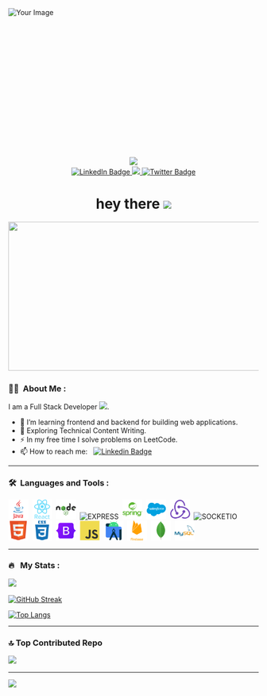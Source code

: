 
<div style="display: flex; justify-content: center; align-items: center; height: 300px;">
  <img src="your-image-url.jpg" alt="Your Image" style="object-fit: cover; width: 100%; height: 100%;">
</div>
<div id="header" align="center">
  <img src="https://res.cloudinary.com/dkbqauksm/image/upload/r_10/v1706292169/aw5q4j7yjpkqc81jhgr9.gif" width="300"  />
</div>

<div id="badges" align="center">
  <a href="https://www.linkedin.com/in/priyanshu-yadav-7885291b6/">
  <img src="https://img.shields.io/badge/LinkedIn-blue?style=for-the-badge&logo=linkedin&logoColor=white" alt="LinkedIn Badge"/>
  </a>
  <a href="https://www.instagram.com/priyanshupower/">
    <img src="https://img.shields.io/badge/Instagram-ff00ff?logo=Instagram&logoColor=white&style=for-the-badge" lt="Instagram Badge"/>
  </a>
  <a href="https://twitter.com/priyanshuYd_v">
    <img src="https://img.shields.io/badge/Twitter-6600cc?style=for-the-badge&logo=x&logoColor=white" alt="Twitter Badge"/>
  </a>
</div>

<h1 align="center">hey there <img src="https://media.giphy.com/media/hvRJCLFzcasrR4ia7z/giphy.gif" width="40"></h1>

<p align="center"><img src="https://media.giphy.com/media/dWesBcTLavkZuG35MI/giphy.gif" width="600" height="300"  /></p>

### :woman_technologist: &nbsp;About Me :

I am a Full Stack Developer <img src="https://media.giphy.com/media/WUlplcMpOCEmTGBtBW/giphy.gif" width="30">.

- 🔭 I’m learning frontend and backend for building web applications.
- 🌱 Exploring Technical Content Writing.
- ⚡ In my free time I solve problems on LeetCode.
- 📫 How to reach me: &nbsp; [![Linkedin Badge](https://img.shields.io/badge/LinkedIn-blue?style=for-the-badge&logo=linkedin&logoColor=white)](https://www.linkedin.com/in/priyanshu-yadav-7885291b6/)

---

### 🛠 &nbsp;Languages and Tools :

<p>
<img src="https://github.com/devicons/devicon/blob/master/icons/java/java-original-wordmark.svg" title="Java" alt="Java" width="40" height="40"/>&nbsp;
<img src="https://github.com/devicons/devicon/blob/master/icons/react/react-original-wordmark.svg" title="React" alt="React" width="40" height="40"/>&nbsp;
<img src="https://github.com/devicons/devicon/blob/master/icons/nodejs/nodejs-original-wordmark.svg" title="NodeJS" alt="NodeJS" width="40" height="40"/>&nbsp;
<img src="https://github.com/priyanshuyadav07804/priyanshuyadav07804/assets/80442935/8fa857cc-4e0b-4a3e-a301-1bf3d8bccb08"  title="EXPRESS" alt="EXPRESS" width="40" height="40"/>&nbsp;
<img src="https://github.com/devicons/devicon/blob/master/icons/spring/spring-original-wordmark.svg" title="Spring" alt="Spring" width="40" height="40"/>&nbsp;
<img src="https://github.com/devicons/devicon/blob/master/icons/salesforce/salesforce-original.svg"  title="SALESFORCE" alt="SALESFORCE" width="40" height="40"/>&nbsp;
<img src="https://github.com/devicons/devicon/blob/master/icons/redux/redux-original.svg" title="Redux" alt="Redux " width="40" height="40"/>&nbsp;
<img src="https://github.com/priyanshuyadav07804/priyanshuyadav07804/assets/80442935/83631754-6132-4609-b4d3-b7416613f594"  title="SOCKETIO" alt="SOCKETIO" width="40" height="40"/>&nbsp;
<img src="https://github.com/devicons/devicon/blob/master/icons/html5/html5-original.svg" title="HTML5" alt="HTML" width="40" height="40"/>&nbsp;
<img src="https://github.com/devicons/devicon/blob/master/icons/css3/css3-plain-wordmark.svg"  title="CSS3" alt="CSS" width="40" height="40"/>&nbsp;
<img src="https://github.com/devicons/devicon/blob/master/icons/bootstrap/bootstrap-original.svg"  title="BOOTSTRAP" alt="BOOTSTRAP" width="40" height="40"/>&nbsp;
<img src="https://github.com/devicons/devicon/blob/master/icons/javascript/javascript-original.svg" title="JavaScript" alt="JavaScript" width="40" height="40"/>&nbsp;
<img src="https://github.com/devicons/devicon/blob/master/icons/androidstudio/androidstudio-original.svg"  title="ANDROID-STUDIO" alt="ANDROID-STUDIO" width="40" height="40"/>&nbsp;
<img src="https://github.com/devicons/devicon/blob/master/icons/firebase/firebase-plain-wordmark.svg" title="Firebase" alt="Firebase" width="40" height="40"/>&nbsp;
<img src="https://github.com/devicons/devicon/blob/master/icons/mongodb/mongodb-original.svg" title="MONGODB" alt="MONGODB" width="40" height="40"/>&nbsp;
<img src="https://github.com/devicons/devicon/blob/master/icons/mysql/mysql-original-wordmark.svg" title="MySQL"  alt="MySQL" width="40" height="40"/>&nbsp;

</p>

---

### 🔥 &nbsp; My Stats :
![](https://github-readme-stats.vercel.app/api?username=priyanshuyadav07804&theme=dark&hide_border=false&include_all_commits=false&count_private=false)<br/>

[![GitHub Streak](http://github-readme-streak-stats.herokuapp.com?user=priyanshuyadav07804&theme=dark&background=000000)](https://git.io/streak-stats)

[![Top Langs](https://github-readme-stats.vercel.app/api/top-langs/?username=priyanshuyadav07804&layout=compact&theme=vision-friendly-dark)](https://github.com/anuraghazra/github-readme-stats)


---

### 🔝 Top Contributed Repo
![](https://github-contributor-stats.vercel.app/api?username=priyanshuyadav07804&limit=5&theme=tokyonight&combine_all_yearly_contributions=true)

---
[![](https://visitcount.itsvg.in/api?id=priyanshuyadav07804&icon=0&color=0)](https://visitcount.itsvg.in)
